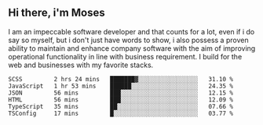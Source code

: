## Hi there, i'm Moses

I am an impeccable software developer and that counts for a lot, even if i do say so myself, but i don't just have words to show, i also possess a proven ability to maintain and enhance company software with the aim of improving operational functionality in line with business requirement. I build for the web and businesses with my favorite stacks.
<!--START_SECTION:waka-->

```text
SCSS         2 hrs 24 mins   ███████▓░░░░░░░░░░░░░░░░░   31.10 %
JavaScript   1 hr 53 mins    ██████░░░░░░░░░░░░░░░░░░░   24.35 %
JSON         56 mins         ███░░░░░░░░░░░░░░░░░░░░░░   12.15 %
HTML         56 mins         ███░░░░░░░░░░░░░░░░░░░░░░   12.09 %
TypeScript   35 mins         ██░░░░░░░░░░░░░░░░░░░░░░░   07.66 %
TSConfig     17 mins         █░░░░░░░░░░░░░░░░░░░░░░░░   03.77 %
```

<!--END_SECTION:waka-->
